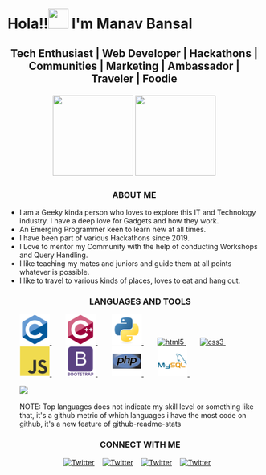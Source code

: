 <h1>Hola!!<img src = "https://media.tenor.com/images/aadee35242e901eb394dcf5680ba5acb/tenor.gif" width = "40" height = "40"/> I'm Manav Bansal </h1>
<h2 align = "center"> Tech Enthusiast | Web Developer | Hackathons | Communities | Marketing | Ambassador | Traveler | Foodie 

<p align="center"> <img src="https://octodex.github.com/images/daftpunktocat-thomas.gif" height="160px" width="160px"> <img src="https://octodex.github.com/images/daftpunktocat-guy.gif" height="160px" width="160px"> </p>
</h2>

<h3 align = "center"> ABOUT ME </h3>
<p>
 <ul>
   <li>I am a Geeky kinda person who loves to explore this IT and Technology industry. I have a deep love for Gadgets and how they work. </li>
   <li>An Emerging Programmer keen to learn new at all times.</li>
   <li>I have been part of various Hackathons since 2019.</li>
   <li>I Love to mentor my Community with the help of conducting Workshops and Query Handling.</li>
   <li>I like teaching my mates and juniors and guide them at all points whatever is possible.</li>
   <li>I like to travel to various kinds of places, loves to eat and hang out. </li>
</p>

<h3 align="center"> LANGUAGES AND TOOLS </h3>
<p align="left"> 
<a href="https://www.cprogramming.com/" target="_blank"> <img src="https://raw.githubusercontent.com/devicons/devicon/master/icons/c/c-original.svg" alt="c" width="60" height="60"/> </a> &nbsp;&nbsp;&nbsp;&nbsp;&nbsp;&nbsp;
<a href="https://www.w3schools.com/cpp/" target="_blank"> <img src="https://raw.githubusercontent.com/devicons/devicon/master/icons/cplusplus/cplusplus-original.svg" alt="cplusplus" idth="60" height="60"/> </a> &nbsp;&nbsp;&nbsp;&nbsp;&nbsp;&nbsp;
<a href="https://www.python.org" target="_blank"> <img src="https://raw.githubusercontent.com/devicons/devicon/master/icons/python/python-original.svg" alt="python" width="60" height="60"/> </a> &nbsp;&nbsp;&nbsp;&nbsp;&nbsp;&nbsp;
<a href="https://www.w3.org/html/" target="_blank"> <img src="https://rapidapi.com/blog/wp-content/uploads/2018/06/logo-2582748_640.png" alt="html5" width="60" height="60"/> </a> &nbsp;&nbsp;&nbsp;&nbsp;&nbsp;&nbsp;
<a href="https://www.w3schools.com/css/" target="_blank"> <img src="https://cdn.pixabay.com/photo/2017/08/05/11/16/logo-2582747_960_720.png" alt="css3" width="60" height="60"/> </a> &nbsp;&nbsp;&nbsp;&nbsp;&nbsp;&nbsp;
<a href="https://developer.mozilla.org/en-US/docs/Web/JavaScript" target="_blank"> <img src="https://raw.githubusercontent.com/devicons/devicon/master/icons/javascript/javascript-original.svg" alt="javascript" width="60" height="60"/> </a> &nbsp;&nbsp;&nbsp;&nbsp;&nbsp;&nbsp;
<a href="https://getbootstrap.com" target="_blank"> <img src="https://raw.githubusercontent.com/devicons/devicon/master/icons/bootstrap/bootstrap-plain-wordmark.svg" alt="bootstrap" width="60" height="60"/> </a> &nbsp;&nbsp;&nbsp;&nbsp;&nbsp;&nbsp;
<a href="https://www.php.net" target="_blank"> <img src="https://raw.githubusercontent.com/devicons/devicon/master/icons/php/php-original.svg" alt="php" width="60" height="60"/> </a> &nbsp;&nbsp;&nbsp;&nbsp;&nbsp;&nbsp;
<a href="https://www.mysql.com/" target="_blank"> <img src="https://raw.githubusercontent.com/devicons/devicon/master/icons/mysql/mysql-original-wordmark.svg" alt="mysql" width="60" height="60"/> </a> &nbsp;&nbsp;&nbsp;&nbsp;&nbsp;&nbsp;
</p>
<img align="center" src="https://github-readme-stats.vercel.app/api/top-langs/?username=manavbansalcoder&layout=compact&theme=dark" /> <br><br>
NOTE: Top languages does not indicate my skill level or something like that, it's a github metric of which languages i have the most code on github, it's a new feature of github-readme-stats
</p>

<h3 align="center"> CONNECT WITH ME </h3>
<p align="center">
<a href="https://www.linkedin.com/in/manavbansal11031998/" target="_blank"><img src="https://cdn2.iconfinder.com/data/icons/social-media-2199/64/social_media_isometric_14-linkedin-512.png" height="120px" width="120px" alt="Twitter"></a>&nbsp;&nbsp;&nbsp;
<a href="https://twitter.com/manav_bansal_/" target="_blank"><img src="https://cdn2.iconfinder.com/data/icons/social-media-2199/64/social_media_isometric_6-twitter-512.png" height="120px" width="120px" alt="Twitter"></a>&nbsp;&nbsp;&nbsp;
<a href="https://www.facebook.com/manavbansal1103/" target="_blank"><img src="https://cdn2.iconfinder.com/data/icons/social-media-2199/64/social_media_isometric_1-facebook-512.png" height="120px" width="120px" alt="Twitter"></a>&nbsp;&nbsp;&nbsp;
<a href="https://www.instagram.com/_manav_bansal/" target="_blank"><img src="https://cdn2.iconfinder.com/data/icons/social-media-2199/64/social_media_isometric_3-instagram-512.png" height="120px" width="120px" alt="Twitter"></a>&nbsp;&nbsp;&nbsp;
</p>
